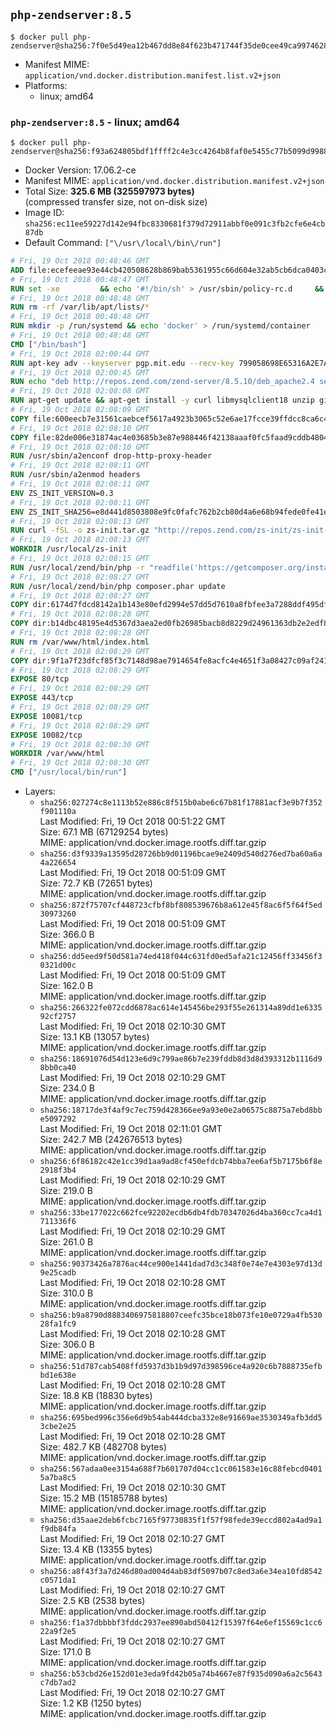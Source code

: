 ## `php-zendserver:8.5`

```console
$ docker pull php-zendserver@sha256:7f0e5d49ea12b467dd8e84f623b471744f35de0cee49ca99746283fb55d2abbc
```

-	Manifest MIME: `application/vnd.docker.distribution.manifest.list.v2+json`
-	Platforms:
	-	linux; amd64

### `php-zendserver:8.5` - linux; amd64

```console
$ docker pull php-zendserver@sha256:f93a624805bdf1ffff2c4e3cc4264b8faf0e5455c77b5099d99886eacadf48fc
```

-	Docker Version: 17.06.2-ce
-	Manifest MIME: `application/vnd.docker.distribution.manifest.v2+json`
-	Total Size: **325.6 MB (325597973 bytes)**  
	(compressed transfer size, not on-disk size)
-	Image ID: `sha256:ec11ee59227d142e94fbc8330681f379d72911abbf0e091c3fb2cfe6e4cb87db`
-	Default Command: `["\/usr\/local\/bin\/run"]`

```dockerfile
# Fri, 19 Oct 2018 00:48:46 GMT
ADD file:ecefeeae93e44cb420508628b869bab5361955c66d604e32ab5cb6dca0403c1c in / 
# Fri, 19 Oct 2018 00:48:47 GMT
RUN set -xe 		&& echo '#!/bin/sh' > /usr/sbin/policy-rc.d 	&& echo 'exit 101' >> /usr/sbin/policy-rc.d 	&& chmod +x /usr/sbin/policy-rc.d 		&& dpkg-divert --local --rename --add /sbin/initctl 	&& cp -a /usr/sbin/policy-rc.d /sbin/initctl 	&& sed -i 's/^exit.*/exit 0/' /sbin/initctl 		&& echo 'force-unsafe-io' > /etc/dpkg/dpkg.cfg.d/docker-apt-speedup 		&& echo 'DPkg::Post-Invoke { "rm -f /var/cache/apt/archives/*.deb /var/cache/apt/archives/partial/*.deb /var/cache/apt/*.bin || true"; };' > /etc/apt/apt.conf.d/docker-clean 	&& echo 'APT::Update::Post-Invoke { "rm -f /var/cache/apt/archives/*.deb /var/cache/apt/archives/partial/*.deb /var/cache/apt/*.bin || true"; };' >> /etc/apt/apt.conf.d/docker-clean 	&& echo 'Dir::Cache::pkgcache ""; Dir::Cache::srcpkgcache "";' >> /etc/apt/apt.conf.d/docker-clean 		&& echo 'Acquire::Languages "none";' > /etc/apt/apt.conf.d/docker-no-languages 		&& echo 'Acquire::GzipIndexes "true"; Acquire::CompressionTypes::Order:: "gz";' > /etc/apt/apt.conf.d/docker-gzip-indexes 		&& echo 'Apt::AutoRemove::SuggestsImportant "false";' > /etc/apt/apt.conf.d/docker-autoremove-suggests
# Fri, 19 Oct 2018 00:48:48 GMT
RUN rm -rf /var/lib/apt/lists/*
# Fri, 19 Oct 2018 00:48:48 GMT
RUN mkdir -p /run/systemd && echo 'docker' > /run/systemd/container
# Fri, 19 Oct 2018 00:48:48 GMT
CMD ["/bin/bash"]
# Fri, 19 Oct 2018 02:00:44 GMT
RUN apt-key adv --keyserver pgp.mit.edu --recv-key 799058698E65316A2E7A4FF42EAE1437F7D2C623
# Fri, 19 Oct 2018 02:00:45 GMT
RUN echo "deb http://repos.zend.com/zend-server/8.5.10/deb_apache2.4 server non-free" >> /etc/apt/sources.list.d/zend-server.list
# Fri, 19 Oct 2018 02:08:08 GMT
RUN apt-get update && apt-get install -y curl libmysqlclient18 unzip git zend-server-php-5.6=8.5.10+b798 && /usr/local/zend/bin/zendctl.sh stop
# Fri, 19 Oct 2018 02:08:09 GMT
COPY file:600eecb7e31561caebcef5617a4923b3065c52e6ae17fcce39ffdcc8ca6c41db in /etc/ 
# Fri, 19 Oct 2018 02:08:10 GMT
COPY file:82de006e31874ac4e03685b3e87e988446f42138aaaf0fc5faad9cddb48040ba in /etc/apache2/conf-available 
# Fri, 19 Oct 2018 02:08:10 GMT
RUN /usr/sbin/a2enconf drop-http-proxy-header
# Fri, 19 Oct 2018 02:08:11 GMT
RUN /usr/sbin/a2enmod headers
# Fri, 19 Oct 2018 02:08:11 GMT
ENV ZS_INIT_VERSION=0.3
# Fri, 19 Oct 2018 02:08:11 GMT
ENV ZS_INIT_SHA256=e8d441d8503808e9fc0fafc762b2cb80d4a6e68b94fede0fe41efdeac10800cb
# Fri, 19 Oct 2018 02:08:13 GMT
RUN curl -fSL -o zs-init.tar.gz "http://repos.zend.com/zs-init/zs-init-docker-${ZS_INIT_VERSION}.tar.gz"     && echo "${ZS_INIT_SHA256} *zs-init.tar.gz" | sha256sum -c -     && mkdir /usr/local/zs-init     && tar xzf zs-init.tar.gz --strip-components=1 -C /usr/local/zs-init     && rm zs-init.tar.gz
# Fri, 19 Oct 2018 02:08:13 GMT
WORKDIR /usr/local/zs-init
# Fri, 19 Oct 2018 02:08:15 GMT
RUN /usr/local/zend/bin/php -r "readfile('https://getcomposer.org/installer');" | /usr/local/zend/bin/php
# Fri, 19 Oct 2018 02:08:27 GMT
RUN /usr/local/zend/bin/php composer.phar update
# Fri, 19 Oct 2018 02:08:27 GMT
COPY dir:6174d7fdcd8142a1b143e80efd2994e57dd5d7610a8fbfee3a7288ddf495dfdf in /usr/local/bin 
# Fri, 19 Oct 2018 02:08:28 GMT
COPY dir:b14dbc48195e4d5367d3aea2ed0fb26985bacb8d8229d24961363db2e2edf8f0 in /usr/local/zend/var/plugins/ 
# Fri, 19 Oct 2018 02:08:28 GMT
RUN rm /var/www/html/index.html
# Fri, 19 Oct 2018 02:08:29 GMT
COPY dir:9f1a7f23dfcf85f3c7148d98ae7914654fe8acfc4e4651f3a08427c09af24198 in /var/www/html 
# Fri, 19 Oct 2018 02:08:29 GMT
EXPOSE 80/tcp
# Fri, 19 Oct 2018 02:08:29 GMT
EXPOSE 443/tcp
# Fri, 19 Oct 2018 02:08:29 GMT
EXPOSE 10081/tcp
# Fri, 19 Oct 2018 02:08:29 GMT
EXPOSE 10082/tcp
# Fri, 19 Oct 2018 02:08:30 GMT
WORKDIR /var/www/html
# Fri, 19 Oct 2018 02:08:30 GMT
CMD ["/usr/local/bin/run"]
```

-	Layers:
	-	`sha256:027274c8e1113b52e886c8f515b0abe6c67b81f17881acf3e9b7f352f901110a`  
		Last Modified: Fri, 19 Oct 2018 00:51:22 GMT  
		Size: 67.1 MB (67129254 bytes)  
		MIME: application/vnd.docker.image.rootfs.diff.tar.gzip
	-	`sha256:d3f9339a13595d28726bb9d01196bcae9e2409d540d276ed7ba60a6a4a226654`  
		Last Modified: Fri, 19 Oct 2018 00:51:09 GMT  
		Size: 72.7 KB (72651 bytes)  
		MIME: application/vnd.docker.image.rootfs.diff.tar.gzip
	-	`sha256:872f75707cf448723cfbf8bf808539676b8a612e45f8ac6f5f64f5ed30973260`  
		Last Modified: Fri, 19 Oct 2018 00:51:09 GMT  
		Size: 366.0 B  
		MIME: application/vnd.docker.image.rootfs.diff.tar.gzip
	-	`sha256:dd5eed9f50d581a74ed418f044c631fd0ed5afa21c12456ff33456f30321d00c`  
		Last Modified: Fri, 19 Oct 2018 00:51:09 GMT  
		Size: 162.0 B  
		MIME: application/vnd.docker.image.rootfs.diff.tar.gzip
	-	`sha256:266322fe072cdd6878ac614e145456be293f55e261314a89dd1e633592cf2757`  
		Last Modified: Fri, 19 Oct 2018 02:10:30 GMT  
		Size: 13.1 KB (13057 bytes)  
		MIME: application/vnd.docker.image.rootfs.diff.tar.gzip
	-	`sha256:18691076d54d123e6d9c799ae86b7e239fddb8d3d8d393312b1116d98bb0ca40`  
		Last Modified: Fri, 19 Oct 2018 02:10:29 GMT  
		Size: 234.0 B  
		MIME: application/vnd.docker.image.rootfs.diff.tar.gzip
	-	`sha256:18717de3f4af9c7ec759d428366ee9a93e0e2a06575c8875a7ebd8bbe5097292`  
		Last Modified: Fri, 19 Oct 2018 02:11:01 GMT  
		Size: 242.7 MB (242676513 bytes)  
		MIME: application/vnd.docker.image.rootfs.diff.tar.gzip
	-	`sha256:6f86182c42e1cc39d1aa9ad8cf450efdcb74bba7ee6af5b7175b6f8e2918f3b4`  
		Last Modified: Fri, 19 Oct 2018 02:10:29 GMT  
		Size: 219.0 B  
		MIME: application/vnd.docker.image.rootfs.diff.tar.gzip
	-	`sha256:33be177022c662fce92202ecdb6db4fdb70347026d4ba360cc7ca4d1711336f6`  
		Last Modified: Fri, 19 Oct 2018 02:10:29 GMT  
		Size: 261.0 B  
		MIME: application/vnd.docker.image.rootfs.diff.tar.gzip
	-	`sha256:90373426a7876ac44ce900e1441dad7d3c348f0e74e7e4303e97d13d9e25cadb`  
		Last Modified: Fri, 19 Oct 2018 02:10:28 GMT  
		Size: 310.0 B  
		MIME: application/vnd.docker.image.rootfs.diff.tar.gzip
	-	`sha256:b9a8790d8883406975818807ceefc35bce18b073fe10e0729a4fb53028fa1fc9`  
		Last Modified: Fri, 19 Oct 2018 02:10:28 GMT  
		Size: 306.0 B  
		MIME: application/vnd.docker.image.rootfs.diff.tar.gzip
	-	`sha256:51d787cab5408ffd5937d3b1b9d97d398596ce4a920c6b7888735efbbd1e638e`  
		Last Modified: Fri, 19 Oct 2018 02:10:28 GMT  
		Size: 18.8 KB (18830 bytes)  
		MIME: application/vnd.docker.image.rootfs.diff.tar.gzip
	-	`sha256:695bed996c356e6d9b54ab444dcba332e8e91669ae3530349afb3dd53cbe2e25`  
		Last Modified: Fri, 19 Oct 2018 02:10:28 GMT  
		Size: 482.7 KB (482708 bytes)  
		MIME: application/vnd.docker.image.rootfs.diff.tar.gzip
	-	`sha256:567adaa0ee3154a688f7b601707d04cc1cc061583e16c88febcd04015a7ba8c5`  
		Last Modified: Fri, 19 Oct 2018 02:10:30 GMT  
		Size: 15.2 MB (15185788 bytes)  
		MIME: application/vnd.docker.image.rootfs.diff.tar.gzip
	-	`sha256:d35aae2deb6fcbc7165f97730835f1f57f98fede39eccd802a4ad9a1f9db84fa`  
		Last Modified: Fri, 19 Oct 2018 02:10:27 GMT  
		Size: 13.4 KB (13355 bytes)  
		MIME: application/vnd.docker.image.rootfs.diff.tar.gzip
	-	`sha256:a8f43f3a7d246d80ad004d4ab83df5097b07c8ed3a6e34ea10fd8542c0571da1`  
		Last Modified: Fri, 19 Oct 2018 02:10:27 GMT  
		Size: 2.5 KB (2538 bytes)  
		MIME: application/vnd.docker.image.rootfs.diff.tar.gzip
	-	`sha256:f1a37dbbbbf3fddc2937ee890abd50412f15397f64e6ef15569c1cc622a9f2e5`  
		Last Modified: Fri, 19 Oct 2018 02:10:27 GMT  
		Size: 171.0 B  
		MIME: application/vnd.docker.image.rootfs.diff.tar.gzip
	-	`sha256:b53cbd26e152d01e3eda9fd42b05a74b4667e87f935d090a6a2c5643c7db7ad2`  
		Last Modified: Fri, 19 Oct 2018 02:10:27 GMT  
		Size: 1.2 KB (1250 bytes)  
		MIME: application/vnd.docker.image.rootfs.diff.tar.gzip
